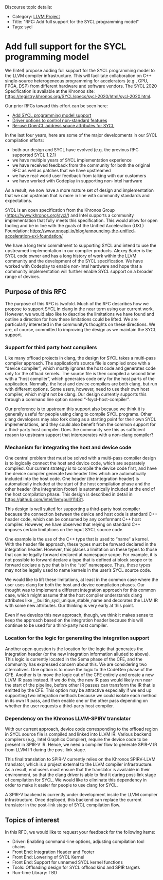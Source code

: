Discourse topic details:
- Category: [LLVM Project](https://discourse.llvm.org/c/llvm/5)
- Title: "RFC: Add full support for the SYCL programming model"
- Tags: sycl

# Add full support for the SYCL programming model

We (Intel) propose adding full support for the SYCL programming model to the LLVM compiler infrastructure.  This will facilitate collaboration on C++ single-source heterogeneous programming for accelerators (e.g., GPU, FPGA, DSP) from different hardware and software vendors. The SYCL 2020 Specification is available at the Khronos site: https://registry.khronos.org/SYCL/specs/sycl-2020/html/sycl-2020.html.

Our prior RFCs toward this effort can be seen here:
 * [Add SYCL programming model support](https://discourse.llvm.org/t/rfc-add-sycl-programming-model-support/50812)
 * [Driver options to control non-standard features](https://discourse.llvm.org/t/rfc-sycl-driver-options-to-control-non-standard-features/53797)
 * [Re-use OpenCL address space attributes for SYCL](https://discourse.llvm.org/t/rfc-re-use-opencl-address-space-attributes-for-sycl/55751)

In the last four years, here are some of the major developments in our SYCL compilation efforts:
  *   both our design and SYCL have evolved (e.g. the previous RFC supported SYCL 1.2.1)
  *   we have multiple years of SYCL implementation experience
  *   we have received feedback from the community for both the original RFC as well as patches that we have upstreamed
  *   we have real-world user feedback from talking with our customers
  *   we have worked with Codeplay in supporting non-Intel hardware

As a result, we now have a more mature set of design and implementation that we can upstream that is more in line with community standards and expectations.

SYCL is an open specification from the Khronos Group (https://www.khronos.org/sycl/) and Intel supports a community implementation that fully meets this specification.  This would allow for open tooling and be in line with the goals of the Unified Acceleration (UXL) Foundation: https://www.oneapi.io/blog/announcing-the-unified-acceleration-uxl-foundation/

We have a long term commitment to supporting SYCL and intend to use the upstreamed implementation in our compiler products.  Alexey Bader is the SYCL code owner and has a long history of work within the LLVM community and the development of the SYCL specification.  We have worked with Codeplay to enable non-Intel hardware and hope that a community implementation will further enable SYCL support on a broader range of devices.

## Purpose of this RFC

The purpose of this RFC is twofold.  Much of the RFC describes how we propose to support SYCL in clang in the near term using our current work.  However, we would also like to describe the limitations we have found and outline a direction for how these limitations could be lifted.  We are particularly interested in the community’s thoughts on these directions.  We are, of course, committed to improving the design as we maintain the SYCL support.

### Support for third party host compilers

Like many offload projects in clang, the design for SYCL takes a multi-pass compiler approach.  The application’s source file is compiled once with a “device compiler”, which mostly ignores the host code and generates code only for the offload kernels.  The source file is then compiled a second time with a “host compiler”, which generates code only for the host parts of the application.  Normally, the host and device compilers are both clang, but run with different options.  Some users, however, need to use their own host compiler, which might not be clang.  Our design currently supports this through a command line option named “-fsycl-host-compiler”.

Our preference is to upstream this support also because we think it is generally useful for people using clang to compile SYCL programs.  Other clang developers may also fork clang as a starting point for their own SYCL implementations, and they could also benefit from the common support for a third-party host compiler.  Does the community see this as sufficient reason to upstream support that interoperates with a non-clang compiler?

### Mechanism for integrating the host and device code

One central problem that must be solved with a multi-pass compiler design is to logically connect the host and device code, which are separately compiled.  Our current strategy is to compile the device code first, and have the device compiler generate two header files which are automatically included into the host code.  One header (the integration header) is automatically included at the start of the host compilation phase and the other header (the integration footer) is automatically included at the end of the host compilation phase.  This design is described in detail in https://github.com/intel/llvm/pull/11431.

This design is well suited for supporting a third-party host compiler because the connection between the device and host code is standard C++ header code, which can be consumed by any conformant C++ host compiler.  However, we have observed that relying on standard C++ imposes certain limitations on the input SYCL source code.

One example is the use of the C++ type that is used to “name” a kernel.  With the header file approach, these types must be forward declared in the integration header.  However, this places a limitation on these types to those that can be legally forward declared at namespace scope.  For example, it is not possible to forward declare a type that is defined at block scope or to forward declare a type that is in the “std” namespace.  Thus, these types may not be legally used to name kernels in the user’s SYCL source code.

We would like to lift these limitations, at least in the common case where the user uses clang for both the host and device compilation phases.  Our thought was to implement a different integration approach for this common case, which might assume that the host compiler understands clang attributes like __builtin_sycl_unique_stable_name and decorates the LLVM IR with some new attributes.  Our thinking is very early at this point.

Even if we develop this new approach, though, we think it makes sense to keep the approach based on the integration header because this will continue to be used for a third-party host compiler.

### Location for the logic for generating the integration support

Another open question is the location for the logic that generates the integration header (or the new integration information alluded to above).  This logic is currently located in the Sema phase of the CFE, and the community has expressed concern about this.  We are considering two alternatives.  One option is to move the logic to the CodeGen phase of the CFE.  Another is to move the logic out of the CFE entirely and create a new LLVM IR pass instead.  If we do this, the new IR pass would likely run near the start of the pipeline, before other IR passes can transform the IR that is emitted by the CFE.  This option may be attractive especially if we end up supporting two integration methods because we could isolate each method in its own IR pass, and then enable one or the other pass depending on whether the user requests a third-party host compiler.

### Dependency on the Khronos LLVM-SPIRV translator

With our current approach, device code corresponding to the offload region in SYCL source file is compiled and linked into LLVM IR.  Various backend compilers (e.g., Intel Graphics Compiler), require the device code to be present in SPIR-V IR.  Hence, we need a compiler flow to generate SPIR-V IR from LLVM IR during the post-link stage.

This final translation to SPIR-V currently relies on the Khronos SPIRV-LLVM translator, which is a project external to the LLVM compiler infrastructure.  As a result, end users must ensure that the translator is available in their environment, so that the clang driver is able to find it during post-link stage of compilation for SYCL.  We would like to eliminate this dependency in order to make it easier for people to use clang for SYCL.

A SPIR-V backend is currently under development inside the LLVM compiler infrastructure.  Once deployed, this backend can replace the current translator in the post-link stage of SYCL compilation flow.

## Topics of interest

In this RFC, we would like to request your feedback for the following items:

* Driver: Enabling command-line options, adjusting compilation tool chains
* Front End: Integration Header and Footer 
* Front End: Lowering of SYCL Kernel
* Front End: Support for unnamed SYCL kernel functions
* Tools: Offloading design for SYCL offload kind and SPIR targets
* Run-time Library: TBD
